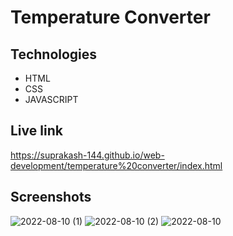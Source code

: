 # Temperature Converter

## Technologies
* HTML
* CSS
* JAVASCRIPT

## Live link

https://suprakash-144.github.io/web-development/temperature%20converter/index.html

## Screenshots

![2022-08-10 (1)](https://user-images.githubusercontent.com/92419286/183826466-27312218-adfc-4e48-aef2-4f833443b44d.png)
![2022-08-10 (2)](https://user-images.githubusercontent.com/92419286/183826472-65c3a6aa-c55d-49bf-a528-417f3b9663e5.png)
![2022-08-10](https://user-images.githubusercontent.com/92419286/183826474-eae7442b-3339-4867-9491-7548b6dee364.png)
